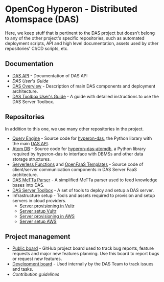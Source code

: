 # OpenCog Hyperon - Distributed Atomspace (DAS)

Here, we keep stuff that is pertinent to the DAS project but doesn't belong to
any of the other project's specific repositories, such as automated deployment
scripts, API and high level documentation, assets used by other repositories'
CI/CD scripts, etc.

## Documentation

* [DAS API](https://singnet.github.io/das-query-engine/api/das/) - Documentation of DAS API
* _DAS User's Guide_
* [DAS Overview](docs/DAS-Overview.md) - Description of main DAS components and deployment architecture.
* [DAS Toolbox User's Guide](https://github.com/singnet/das-toolbox) - A guide with detailed instructions to use the DAS Server Toolbox.

## Repositories

In addition to this one, we use many other repositories in the project.

* [Query Engine](https://github.com/singnet/das-query-engine) - Source code for [hyperon-das](https://pypi.org/project/hyperon-das/), the Python library with the main [DAS API](https://singnet.github.io/das-query-engine/api/das/).
* [Atom DB](https://github.com/singnet/das-atom-db) - Source code for [hyperon-das-atomdb](https://pypi.org/project/hyperon-das-atomdb/), a Python library required by hyperon-das to interface with DBMSs and other data storage structures.
* [Serverless Functions](https://github.com/singnet/das-serverless-functions) and [OpenFaaS Templates](https://github.com/singnet/das-toolbox) - Source code of client/server communication components in DAS Server FaaS architecture.
* [DAS MeTTa Parser](https://github.com/singnet/das-metta-parser) - A simplified MeTTa parser used to feed knowledge bases into DAS.
* [DAS Server Toolbox](https://github.com/singnet/das-toolbox) - A set of tools to deploy and setup a DAS server.
* Infrastructure setup - Tools and assets required to provision and setup servers in cloud providers.
    * [Server provisioning in Vultr](https://github.com/singnet/das-pre-infra-vultr)
    * [Server setup Vultr](https://github.com/singnet/das-infra-stack-vultr)
    * [Server provisioning in AWS](https://github.com/singnet/das-pre-infra-aws)
    * [Server setup AWS](https://github.com/singnet/das-infra-stack-aws)

## Project management

* [Public board](https://github.com/orgs/singnet/projects/7) - GitHub project board used to track bug reports, feature requests and major new features planning. Use this board to report bugs or request new features.
* [Development board](https://github.com/orgs/singnet/projects/6/views/1) - Used internally by the DAS Team to track issues and tasks.
* _Contribution guidelines_
